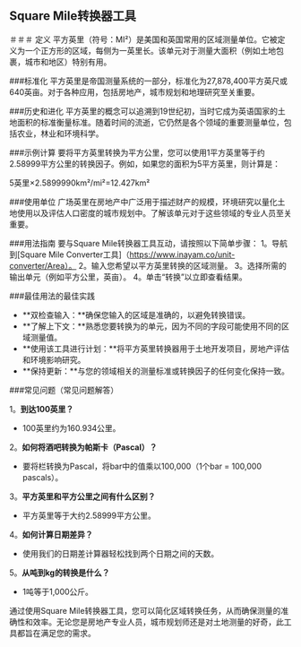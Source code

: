 ## Square Mile转换器工具

＃＃＃ 定义
平方英里（符号：MI²）是美国和英国常用的区域测量单位。它被定义为一个正方形的区域，每侧为一英里长。该单元对于测量大面积（例如土地包裹，城市和地区）特别有用。

###标准化
平方英里是帝国测量系统的一部分，标准化为27,878,400平方英尺或640英亩。对于各种应用，包括房地产，城市规划和地理研究至关重要。

###历史和进化
平方英里的概念可以追溯到19世纪初，当时它成为英语国家的土地面积的标准衡量标准。随着时间的流逝，它仍然是各个领域的重要测量单位，包括农业，林业和环境科学。

###示例计算
要将平方英里转换为平方公里，您可以使用1平方英里等于约2.58999平方公里的转换因子。例如，如果您的面积为5平方英里，则计算是：

5英里×2.5899990km²/mi²=12.427km²

###使用单位
广场英里在房地产中广泛用于描述财产的规模，环境研究以量化土地使用以及评估人口密度的城市规划中。了解该单元对于这些领域的专业人员至关重要。

###用法指南
要与Square Mile转换器工具互动，请按照以下简单步骤：
1。导航到[Square Mile Converter工具]（https://www.inayam.co/unit-converter/Area）。
2。输入您希望以平方英里转换的区域测量。
3。选择所需的输出单元（例如平方公里，英亩）。
4。单击“转换”以立即查看结果。

###最佳用法的最佳实践
-  **双检查输入：**确保您输入的区域是准确的，以避免转换错误。
-  **了解上下文：**熟悉您要转换为的单元，因为不同的字段可能使用不同的区域测量值。
-  **使用该工具进行计划：**将平方英里转换器用于土地开发项目，房地产评估和环境影响研究。
-  **保持更新：**与您的领域相关的测量标准或转换因子的任何变化保持一致。

###常见问题（常见问题解答）

1。**到达100英里？**
-  100英里约为160.934公里。

2。**如何将酒吧转换为帕斯卡（Pascal）？**
- 要将栏转换为Pascal，将bar中的值乘以100,000（1个bar = 100,000 pascals）。

3。**平方英里和平方公里之间有什么区别？**
- 平方英里等于大约2.58999平方公里。

4。**如何计算日期差异？**
- 使用我们的日期差计算器轻松找到两个日期之间的天数。

5。**从吨到kg的转换是什么？**
-  1吨等于1,000公斤。

通过使用Square Mile转换器工具，您可以简化区域转换任务，从而确保测量的准确性和效率。无论您是房地产专业人员，城市规划师还是对土地测量的好奇，此工具都旨在满足您的需求。